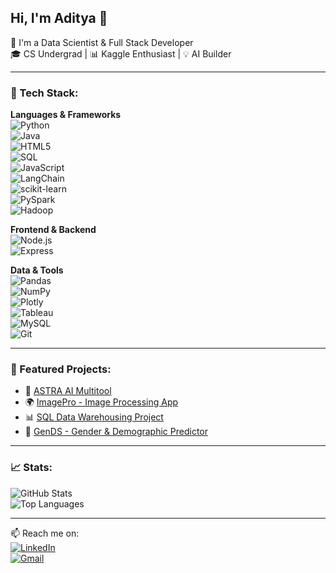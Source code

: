 ## Hi, I'm Aditya 👋

🚀 I'm a Data Scientist & Full Stack Developer  
🎓 CS Undergrad | 📊 Kaggle Enthusiast | 💡 AI Builder

---

### 🔧 Tech Stack:

**Languages & Frameworks**  
![Python](https://img.shields.io/badge/-Python-3776AB?logo=python&logoColor=white&style=flat)  
![Java](https://img.shields.io/badge/-Java-007396?logo=java&logoColor=white&style=flat)  
![HTML5](https://img.shields.io/badge/-HTML5-E34F26?logo=html5&logoColor=white&style=flat)  
![SQL](https://img.shields.io/badge/-SQL-003B57?logo=postgresql&logoColor=white&style=flat)  
![JavaScript](https://img.shields.io/badge/-JavaScript-F7DF1E?logo=javascript&logoColor=black&style=flat)  
![LangChain](https://img.shields.io/badge/-LangChain-2D3748?logo=openai&logoColor=white&style=flat)  
![scikit-learn](https://img.shields.io/badge/-Scikit--Learn-F7931E?logo=scikitlearn&logoColor=white&style=flat)  
![PySpark](https://img.shields.io/badge/-PySpark-E25A1C?logo=apache-spark&logoColor=white&style=flat)  
![Hadoop](https://img.shields.io/badge/-Hadoop-66CCFF?logo=apache-hadoop&logoColor=white&style=flat)

**Frontend & Backend**  
![Node.js](https://img.shields.io/badge/-Node.js-339933?logo=node.js&logoColor=white&style=flat)  
![Express](https://img.shields.io/badge/-Express-000000?logo=express&logoColor=white&style=flat)  

**Data & Tools**  
![Pandas](https://img.shields.io/badge/-Pandas-150458?logo=pandas&logoColor=white&style=flat)  
![NumPy](https://img.shields.io/badge/-NumPy-013243?logo=numpy&logoColor=white&style=flat)  
![Plotly](https://img.shields.io/badge/-Plotly-3F4F75?logo=plotly&logoColor=white&style=flat)  
![Tableau](https://img.shields.io/badge/-Tableau-E97627?logo=tableau&logoColor=white&style=flat)  
![MySQL](https://img.shields.io/badge/-MySQL-4479A1?logo=mysql&logoColor=white&style=flat)   
![Git](https://img.shields.io/badge/-Git-F05032?logo=git&logoColor=white&style=flat)

---

### 📌 Featured Projects:
- 🧠 [ASTRA AI Multitool](https://github.com/aditya0589/ASTRA.git)
- 🌍 [ImagePro - Image Processing App](https://github.com/aditya0589/ImagePro.git)
- 📊 [SQL Data Warehousing Project](https://github.com/aditya0589/sql_data_warehouse_project.git)
- 🧬 [GenDS - Gender & Demographic Predictor](https://github.com/aditya0589/GenDS.git)

---

### 📈 Stats:
![GitHub Stats](https://github-readme-stats.vercel.app/api?username=aditya0589&show_icons=true&theme=radical)  
![Top Languages](https://github-readme-stats.vercel.app/api/top-langs/?username=aditya0589&layout=compact&langs_count=10&theme=radical)

---

📫 Reach me on:  
[![LinkedIn](https://img.shields.io/badge/-LinkedIn-0A66C2?logo=linkedin&logoColor=white&style=flat)](https://www.linkedin.com/in/yarakaraju-aditya-310a20306/)  
[![Gmail](https://img.shields.io/badge/-Email-D14836?logo=gmail&logoColor=white&style=flat)](mailto:yraditya895@gmail.com)
